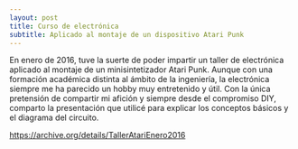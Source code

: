 ```yaml
---
layout: post
title: Curso de electrónica 
subtitle: Aplicado al montaje de un dispositivo Atari Punk
---
```

En enero de 2016, tuve la suerte de poder impartir un taller de electrónica aplicado al montaje de un minisintetizador Atari Punk. Aunque con una formación académica distinta al ámbito de la ingeniería, la electrónica siempre me ha parecido un hobby muy entretenido y útil. Con la única pretensión de compartir mi afición y siempre desde el compromiso DIY, comparto la presentación que utilicé para explicar los conceptos básicos y el diagrama del circuito.

https://archive.org/details/TallerAtariEnero2016

